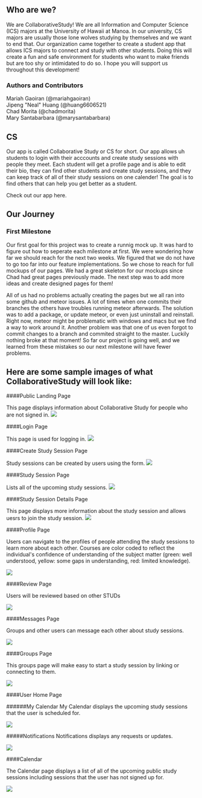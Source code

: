 ## Who are we?
We are CollaborativeStudy! We are all Information and Computer Science (ICS) majors at the University of Hawaii at Manoa. In our university, CS majors are usually those lone wolves studying by themselves and we want to end that. Our organization came together to create a student app that allows ICS majors to connect and study with other students. Doing this will create a fun and safe environment for students who want to make friends but are too shy or intimidated to do so. I hope you will support us throughout this development!

### Authors and Contributors
Mariah Gaoiran (@mariahgaoiran) <br>
Jipeng "Neal" Huang (@huang6606521) <br>
Chad Morita (@chadmorita) <br>
Mary Santabarbara (@marysantabarbara) <br>

## CS
Our app is called Collaborative Study or CS for short. Our app allows uh students to login with their acccounts and create study sessions with people they meet. Each student will get a profile page and is able to edit their bio, they can find other students and create study sessions, and they can keep track of all of their study sessions on one calender! The goal is to find others that can help you get better as a student. 

Check out our app <a source="cs.meteorapp.com">here</a>.

## Our Journey

### First Milestone
Our first goal for this project was to create a runnig mock up. It was hard to figure out how to seperate each milestone at first. We were wondering how far we should reach for the next two weeks. We figured that we do not have to go too far into our feature implementations. So we chose to reach for full mockups of our pages. We had a great skeleton for our mockups since Chad had great pages previously made. The next step was to add more ideas and create designed pages for them!

All of us had no problems actually creating the pages but we all ran into some github and meteor issues. A lot of times when one commits their branches the others have troubles running meteor afterwards. The solution was to add a package, or update meteor, or even just uninstall and reinstall. Right now, meteor might be problematic with windows and macs but we find a way to work around it. Another problem was that one of us even forgot to commit changes to a branch and commited straight to the master. Luckily nothing broke at that moment! So far our project is going well, and we learned from these mistakes so our next milestone will have fewer problems.

## Here are some sample images of what CollaborativeStudy will look like:

####Public Landing Page

This page displays information about Collaborative Study for people who are not signed in.
<img class="ui fluid centered image" src="/screenshots/Chad/public-landing.png">


####Login Page

This page is used for logging in.
<img class="ui fluid centered image" src="/screenshots/Chad/login.png">


####Create Study Session Page

Study sessions can be created by users using the form.
<img class="ui fluid centered image" src="/screenshots/Chad/create-study-session-2.png">


####Study Session Page

Lists all of the upcoming study sessions.
<img class="ui fluid centered image" src="/screenshots/Chad/study-session.png">


####Study Session Details Page

This page displays more information about the study session and allows uesrs to join the study session.
<img class="ui fluid centered image" src="/screenshots/Chad/study-session-details.png">


####Profile Page

Users can navigate to the profiles of people attending the study sessions to learn more about each other. Courses are color coded to reflect the individual's confidence of understanding of the subject matter (green: well understood, yellow: some gaps in understanding, red: limited knowledge).

<img class="ui fluid centered image" src="/screenshots/Chad/profile-2.png">


####Review Page

Users will be reviewed based on other STUDs

<img class="ui fluid centered image" src="/screenshots/Marys/reveiw-page.png">


####Messages Page

Groups and other users can message each other about study sessions.

<img class="ui fluid centered image" src="/screenshots/Marys/messages-page.png">


####Groups Page

This groups page will make easy to start a study session by linking or connecting to them.

<img class="ui fluid centered image" src="/screenshots/Marys/groups-page.png">


####User Home Page

######My Calendar
My Calendar displays the upcoming study sessions that the user is scheduled for.

<img class="ui fluid centered image" src="/screenshots/Chad/user-home1.png">


#####Notifications
Notifications displays any requests or updates.

<img class="ui fluid centered image" src="/screenshots/Chad/user-home2.png">


####Calendar

The Calendar page displays a list of all of the upcoming public study sessions including sessions that the user has not signed up for.

 <img class="ui fluid centered image" src="/screenshots/Chad/calendar.png">
